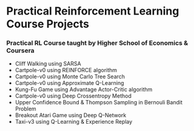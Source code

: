 # Practical Reinforcement Learning Course Projects
### Practical RL Course taught by Higher School of Economics & Coursera
- Cliff Walking using SARSA
- Cartpole-v0 using REINFORCE algorithm
- Cartpole-v0 using Monte Carlo Tree Search
- Cartpole-v0 using Approximate Q-Learning
- Kung-Fu Game using Advantage Actor-Critic algorithm
- Cartpole-v0 using Deep Crossentropy Method
- Upper Confidence Bound & Thompson Sampling in Bernouli Bandit Problem
- Breakout Atari Game using Deep Q-Network
- Taxi-v3 using Q-Learning & Experience Replay
